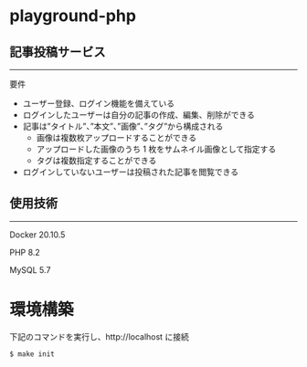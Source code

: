 # playground-php

## 記事投稿サービス

---

要件

- ユーザー登録、ログイン機能を備えている
- ログインしたユーザーは自分の記事の作成、編集、削除ができる
- 記事は”タイトル”、”本文”、”画像”、”タグ”から構成される
  - 画像は複数枚アップロードすることができる
  - アップロードした画像のうち 1 枚をサムネイル画像として指定する
  - タグは複数指定することができる
- ログインしていないユーザーは投稿された記事を閲覧できる

## 使用技術

---

Docker 20.10.5

PHP 8.2

MySQL 5.7

# 環境構築

下記のコマンドを実行し、http://localhost に接続

```
$ make init
```
